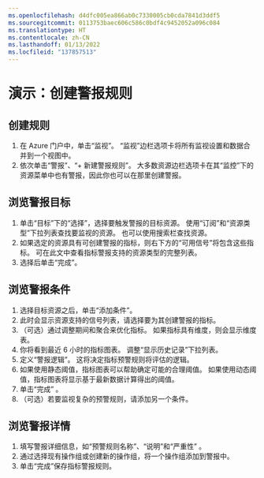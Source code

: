 ```yaml
---
ms.openlocfilehash: d4dfc005ea866ab0c7330005cb0cda7841d3ddf5
ms.sourcegitcommit: 0113753baec606c586c0bdf4c9452052a096c084
ms.translationtype: HT
ms.contentlocale: zh-CN
ms.lasthandoff: 01/13/2022
ms.locfileid: "137857513"
---
```

# <a name="demonstration-create-an-alert-rule"></a>演示：创建警报规则

## <a name="create-rule"></a>创建规则

1. 在 Azure 门户中，单击“监视”。 “监视”边栏选项卡将所有监视设置和数据合并到一个视图中。
2. 依次单击“警报”、“+ 新建警报规则”。   大多数资源边栏选项卡在其“监控”下的资源菜单中也有警报，因此你也可以在那里创建警报。

## <a name="explore-alert-targets"></a>浏览警报目标

1. 单击“目标”下的“选择”，选择要触发警报的目标资源。 使用“订阅”和“资源类型”下拉列表查找要监视的资源。   也可以使用搜索栏查找资源。
2. 如果选定的资源具有可创建警报的指标，则右下方的“可用信号”将包含这些指标。  可在此文中查看指标警报支持的资源类型的完整列表。
3. 选择后单击“完成”。

## <a name="explore-alert-conditions"></a>浏览警报条件

1. 选择目标资源之后，单击“添加条件”。
2. 此时会显示资源支持的信号列表，请选择要为其创建警报的指标。
3. （可选）通过调整期间和聚合来优化指标。 如果指标具有维度，则会显示维度表。 
4. 你将看到最近 6 小时的指标图表。 调整“显示历史记录”下拉列表。
5. 定义“警报逻辑”。 这将决定指标预警规则将评估的逻辑。
6. 如果使用静态阈值，指标图表可以帮助确定可能的合理阈值。 如果使用动态阈值，指标图表将显示基于最新数据计算得出的阈值。
7. 单击“完成”  。
8. （可选）若要监视复杂的预警规则，请添加另一个条件。 

## <a name="explore-alert-details"></a>浏览警报详情

1. 填写警报详细信息，如“预警规则名称”、“说明”和“严重性”  。
2. 通过选择现有操作组或创建新的操作组，将一个操作组添加到警报中。
3. 单击“完成”保存指标警报规则。 